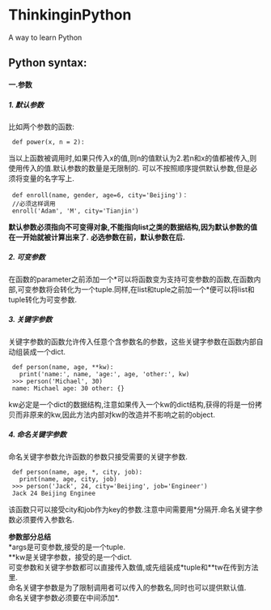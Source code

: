 # ThinkinginPython
A way to learn Python

## Python syntax:
 #### 一.参数
 ##### 1. 默认参数
 比如两个参数的函数:
 ```
  def power(x, n = 2):
 ```
 当以上函数被调用时,如果只传入x的值,则n的值默认为2.若n和x的值都被传入,则使用传入的值.默认参数的数量是无限制的.
 可以不按照顺序提供默认参数,但是必须将变量的名字写上.
 ```
  def enroll(name, gender, age=6, city='Beijing')：
  //必须这样调用
  enroll('Adam', 'M', city='Tianjin')
 ```
 **默认参数必须指向不可变得对象,不能指向list之类的数据结构,因为默认参数的值在一开始就被计算出来了.**
 **必选参数在前，默认参数在后.**
 ##### 2. 可变参数
 在函数的parameter之前添加一个\*可以将函数变为支持可变参数的函数,在函数内部,可变参数将会转化为一个tuple.同样,在list和tuple之前加一个\*便可以将list和tuple转化为可变参数.
 ##### 3. 关键字参数
 关键字参数的函数允许传入任意个含参数名的参数，这些关键字参数在函数内部自动组装成一个dict.
 ```
  def person(name, age, **kw):
    print('name:', name, 'age:', age, 'other:', kw)
  >>> person('Michael', 30)
  name: Michael age: 30 other: {}
 ```
 kw必定是一个dict的数据结构,注意如果传入一个kw的dict结构,获得的将是一份拷贝而非原来的kw,因此方法内部对kw的改造并不影响之前的object.
 ##### 4. 命名关键字参数
 命名关键字参数允许函数的参数只接受需要的关键字参数.
 ```
  def person(name, age, *, city, job):
    print(name, age, city, job)
  >>> person('Jack', 24, city='Beijing', job='Engineer')
  Jack 24 Beijing Enginee
 ```
 该函数只可以接受city和job作为key的参数.注意中间需要用\*分隔开.命名关键字参数必须要传入参数名.
 
 **参数部分总结** <br>
 \*args是可变参数,接受的是一个tuple.<br>
 \*\*kw是关键字参数，接受的是一个dict.<br>
 可变参数和关键字参数都可以直接传入数值,或先组装成\*tuple和\*\*tw在传到方法里.<br>
 命名关键字参数是为了限制调用者可以传入的参数名,同时也可以提供默认值.<br>
 命名关键字参数必须要在中间添加\*.<br>
